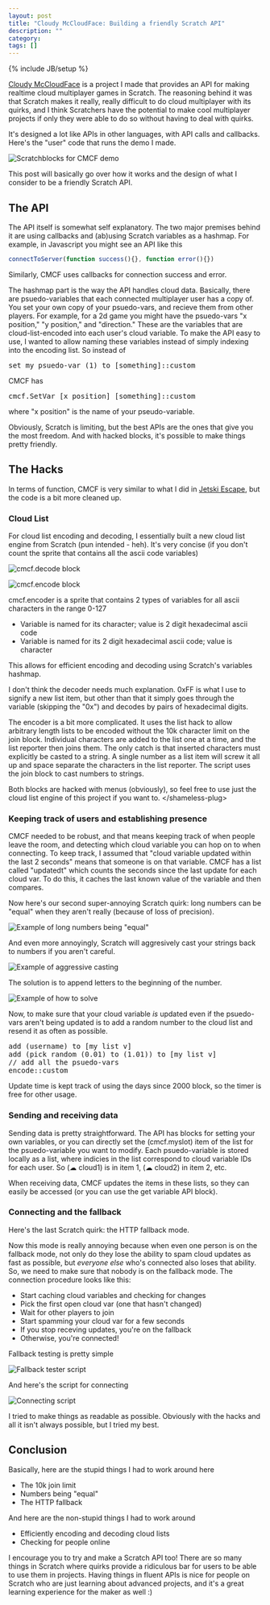 ```yaml
---
layout: post
title: "Cloudy McCloudFace: Building a friendly Scratch API"
description: ""
category: 
tags: []
---
```

{% include JB/setup %}

[Cloudy McCloudFace](https://scratch.mit.edu/projects/109772772/) is a project I made that provides an API for making realtime cloud multiplayer games in Scratch. The reasoning behind it was that Scratch makes it really, really difficult to do cloud multiplayer with its quirks, and I think Scratchers have the potential to make cool multiplayer projects if only they were able to do so without having to deal with quirks.

It's designed a lot like APIs in other languages, with API calls and callbacks. Here's the "user" code that runs the demo I made.

![Scratchblocks for CMCF demo](http://image.prntscr.com/image/95bd9d5b3c184ce991493e4d239d9e27.png)

This post will basically go over how it works and the design of what I consider to be a friendly Scratch API.

## The API ##

The API itself is somewhat self explanatory. The two major premises behind it are using callbacks and (ab)using Scratch variables as a hashmap. For example, in Javascript you might see an API like this

```javascript
connectToServer(function success(){}, function error(){})
```

Similarly, CMCF uses callbacks for connection success and error.

The hashmap part is the way the API handles cloud data. Basically, there are psuedo-variables that each connected multiplayer user has a copy of. You set your own copy of your psuedo-vars, and recieve them from other players. For example, for a 2d game you might have the psuedo-vars "x position," "y position," and "direction." These are the variables that are cloud-list-encoded into each user's cloud variable. To make the API easy to use, I wanted to allow naming these variables instead of simply indexing into the encoding list. So instead of
<pre class="blocks">
set my psuedo-var (1) to [something]::custom
</pre>
CMCF has
<pre class="blocks">
cmcf.SetVar [x position] [something]::custom
</pre>
where "x position" is the name of your pseudo-variable.

Obviously, Scratch is limiting, but the best APIs are the ones that give you the most freedom. And with hacked blocks, it's possible to make things pretty friendly.

## The Hacks ##

In terms of function, CMCF is very similar to what I did in [Jetski Escape](https://scratch.mit.edu/projects/47027704/), but the code is a bit more cleaned up.

### Cloud List ###

For cloud list encoding and decoding, I essentially built a new cloud list engine from Scratch (pun intended - heh). It's very concise (if you don't count the sprite that contains all the ascii code variables)

![cmcf.decode block](http://image.prntscr.com/image/e77e28f744dc47a6b70a4958dc5794fc.png)

![cmcf.encode block](http://image.prntscr.com/image/c4b604b7a3cd4a6bbedce5de09328c36.png)

cmcf.encoder is a sprite that contains 2 types of variables for all ascii characters in the range 0-127

- Variable is named for its character; value is 2 digit hexadecimal ascii code
- Variable is named for its 2 digit hexadecimal ascii code; value is character

This allows for efficient encoding and decoding using Scratch's variables hashmap.

I don't think the decoder needs much explanation. 0xFF is what I use to signify a new list item, but other than that it simply goes through the variable (skipping the "0x") and decodes by pairs of hexadecimal digits.

The encoder is a bit more complicated. It uses the list hack to allow arbitrary length lists to be encoded without the 10k character limit on the join block. Individual characters are added to the list one at a time, and the list reporter then joins them. The only catch is that inserted characters must explicitly be casted to a string. A single number as a list item will screw it all up and space separate the characters in the list reporter. The script uses the join block to cast numbers to strings.

Both blocks are hacked with menus (obviously), so feel free to use just the cloud list engine of this project if you want to.
&lt;/shameless-plug&gt;

### Keeping track of users and establishing presence ###

CMCF needed to be robust, and that means keeping track of when people leave the room, and detecting which cloud variable you can hop on to when connecting. To keep track, I assumed that "cloud variable updated within the last 2 seconds" means that someone is on that variable. CMCF has a list called "updatedt" which counts the seconds since the last update for each cloud var. To do this, it caches the last known value of the variable and then compares.

Now here's our second super-annoying Scratch quirk: long numbers can be "equal" when they aren't really (because of loss of precision).

![Example of long numbers being "equal"](http://image.prntscr.com/image/50b685074f2c4a409590b0b75f268582.png)

And even more annoyingly, Scratch will aggresively cast your strings back to numbers if you aren't careful.

![Example of aggressive casting](http://image.prntscr.com/image/b6a7b4df88db42d39627fdcb4ec94d4d.png)

The solution is to append letters to the beginning of the number.

![Example of how to solve](http://image.prntscr.com/image/6e8bc236572348979c0afecf6bde4407.png)

Now, to make sure that your cloud variable *is* updated even if the psuedo-vars aren't being updated is to add a random number to the cloud list and resend it as often as possible.
<pre class="blocks">
add (username) to [my list v]
add (pick random (0.01) to (1.01)) to [my list v]
// add all the psuedo-vars
encode::custom
</pre>

Update time is kept track of using the days since 2000 block, so the timer is free for other usage.

### Sending and receiving data ###

Sending data is pretty straightforward. The API has blocks for setting your own variables, or you can directly set the (cmcf.myslot) item of the list for the psuedo-variable you want to modify. Each psuedo-variable is stored locally as a list, where indicies in the list correspond to cloud variable IDs for each user. So (&#9729; cloud1) is in item 1, (&#9729; cloud2) in item 2, etc.

When receiving data, CMCF updates the items in these lists, so they can easily be accessed (or you can use the get variable API block).

### Connecting and the fallback ###

Here's the last Scratch quirk: the HTTP fallback mode.

Now this mode is really annoying because when even one person is on the fallback mode, not only do they lose the ability to spam cloud updates as fast as possible, but *everyone else* who's connected also loses that ability. So, we need to make sure that nobody is on the fallback mode. The connection procedure looks like this:

- Start caching cloud variables and checking for changes
- Pick the first open cloud var (one that hasn't changed)
- Wait for other players to join
- Start spamming your cloud var for a few seconds
- If you stop receving updates, you're on the fallback
- Otherwise, you're connected!

Fallback testing is pretty simple

![Fallback tester script](http://image.prntscr.com/image/191fef18aa83464d8a4be1507f0880b8.png)

And here's the script for connecting

![Connecting script](http://image.prntscr.com/image/49db94e2b5a444d0a85ce034b0cf8c23.png)

I tried to make things as readable as possible. Obviously with the hacks and all it isn't always possible, but I tried my best.

## Conclusion ##

Basically, here are the stupid things I had to work around here

- The 10k join limit
- Numbers being "equal"
- The HTTP fallback

And here are the non-stupid things I had to work around

- Efficiently encoding and decoding cloud lists
- Checking for people online

I encourage you to try and make a Scratch API too! There are so many things in Scratch where quirks provide a ridiculous bar for users to be able to use them in projects. Having things in fluent APIs is nice for people on Scratch who are just learning about advanced projects, and it's a great learning experience for the maker as well :)